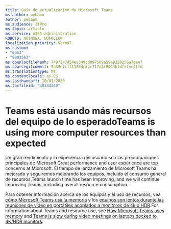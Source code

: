 ```yaml
---
title: Guía de actualización de Microsoft Teams
ms.author: pebaum
author: pebaum
ms.audience: ITPro
ms.topic: article
ms.service: o365-administration
ROBOTS: NOINDEX, NOFOLLOW
localization_priority: Normal
ms.custom:
- "6653"
- "9003563"
ms.openlocfilehash: 74972a7d54ea349cd997509a59a9320256a7eee7
ms.sourcegitcommit: 9a39e7cff11854c54c717a2c0094bfdfefee4ffd
ms.translationtype: MT
ms.contentlocale: es-ES
ms.lasthandoff: 10/01/2020
ms.locfileid: "48334260"
---
```

# <a name="teams-is-using-more-computer-resources-than-expected"></a><span data-ttu-id="33bd2-102">Teams está usando más recursos del equipo de lo esperado</span><span class="sxs-lookup"><span data-stu-id="33bd2-102">Teams is using more computer resources than expected</span></span>

<span data-ttu-id="33bd2-103">Un gran rendimiento y la experiencia del usuario son las preocupaciones principales de Microsoft.</span><span class="sxs-lookup"><span data-stu-id="33bd2-103">Great performance and user experience are top concerns at Microsoft.</span></span> <span data-ttu-id="33bd2-104">El tiempo de lanzamiento de Microsoft Teams ha mejorado y seguiremos mejorando los equipos, incluido el consumo general de recursos.</span><span class="sxs-lookup"><span data-stu-id="33bd2-104">Teams launch time has been improving, and we will continue improving Teams, including overall resource consumption.</span></span>  

<span data-ttu-id="33bd2-105">Para obtener información acerca de los equipos y el uso de recursos, vea [cómo Microsoft Teams usa la memoria](https://docs.microsoft.com/microsoftteams/teams-memory-usage-perf)  y los  [equipos son lentos durante las reuniones de vídeo en portátiles acoplados a monitores de 4k o HDR](https://docs.microsoft.com/MicrosoftTeams/troubleshoot/known-issues/teams-slow-video-meetings-laptops-4k).</span><span class="sxs-lookup"><span data-stu-id="33bd2-105">For information about Teams and resource use, see [How Microsoft Teams uses memory](https://docs.microsoft.com/microsoftteams/teams-memory-usage-perf)  and  [Teams is slow during video meetings on laptops docked to 4K/HDR monitors](https://docs.microsoft.com/MicrosoftTeams/troubleshoot/known-issues/teams-slow-video-meetings-laptops-4k).</span></span>
